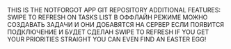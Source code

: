THIS IS THE NOTFORGOT APP GIT REPOSITORY
ADDITIONAL FEATURES: SWIPE TO REFRESH ON TASKS LIST
В ОФФЛАЙН РЕЖИМЕ МОЖНО СОЗДАВАТЬ ЗАДАЧИ И ОНИ ДОБАВЯТСЯ НА СЕРВЕР ЕСЛИ ПОЯВИТСЯ ПОДКЛЮЧЕНИЕ И БУДЕТ СДЕЛАН SWIPE TO REFRESH
IF YOU GET YOUR PRIORITIES STRAIGHT YOU CAN EVEN FIND AN EASTER EGG!